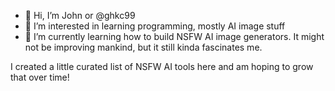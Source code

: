 - 👋 Hi, I’m John or @ghkc99
- 👀 I’m interested in learning programming, mostly AI image stuff
- 🌱 I’m currently learning how to build NSFW AI image generators. It might not be improving mankind, but it still kinda fascinates me.

I created a little curated list of NSFW AI tools here and am hoping to grow that over time!

<!---
ghkc99/ghkc99 is a ✨ special ✨ repository because its `README.md` (this file) appears on your GitHub profile.
You can click the Preview link to take a look at your changes.
--->
